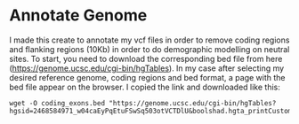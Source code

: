 # Annotate Genome
I made this create to annotate my vcf files in order to remove coding regions and flanking regions (10Kb) in order to do demographic modelling on neutral sites.
To start, you need to download the corresponding bed file from here (https://genome.ucsc.edu/cgi-bin/hgTables). In my case after selecting my desired reference genome, coding regions and bed format, a page with the bed file appear on the browser. I copied the link and downloaded like this:

```
wget -O coding_exons.bed "https://genome.ucsc.edu/cgi-bin/hgTables?hgsid=2468584971_w04caEyPqEtuFSwSq503otVCTDlU&boolshad.hgta_printCustomTrackHeaders=0&hgta_ctName=tb_knownGene&hgta_ctDesc=table+browser+query+on+knownGene&hgta_ctVis=pack&hgta_ctUrl=&fbUpBases=200&fbExonBases=0&fbIntronBases=0&fbQual=cds&fbDownBases=200&hgta_doGetBed=get+BED"
```
